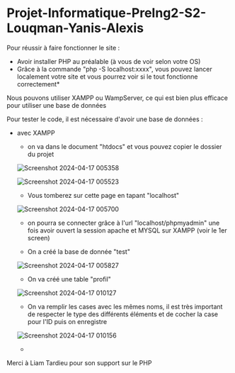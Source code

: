 # Projet-Informatique-PreIng2-S2-Louqman-Yanis-Alexis

Pour réussir à faire fonctionner le site :
- Avoir installer PHP au préalable (à vous de voir selon votre OS)
- Grâce à la commande "php -S localhost:xxxx", vous pouvez lancer localement votre site et vous pourrez voir si le tout fonctionne correctement*

Nous pouvons utiliser XAMPP ou WampServer, ce qui est bien plus efficace pour utiliser une base de données

Pour tester le code, il est nécessaire d'avoir une base de données :

- avec XAMPP
  - on va dans le document "htdocs" et vous pouvez copier le dossier du projet
  
  ![Screenshot 2024-04-17 005358](https://github.com/TheLog7/Projet-Informatique-PreIng2-S2-Louqman-Yanis-Alexis/assets/130991034/fb3fe23c-8683-4ea9-88b3-7a1e72734f03)

  ![Screenshot 2024-04-17 005523](https://github.com/TheLog7/Projet-Informatique-PreIng2-S2-Louqman-Yanis-Alexis/assets/130991034/8a320bb0-3266-498b-ad9d-52b97903b705)
  
  - Vous tomberez sur cette page en tapant "localhost"
  
  ![Screenshot 2024-04-17 005700](https://github.com/TheLog7/Projet-Informatique-PreIng2-S2-Louqman-Yanis-Alexis/assets/130991034/6518d94a-34cb-43ce-a752-4655d47c9b05)
  
  - on pourra se connecter grâce à l'url "localhost/phpmyadmin" une fois avoir ouvert la session apache et MYSQL sur XAMPP (voir le 1er screen)
  
  - On a créé la base de donnée "test"
  
  ![Screenshot 2024-04-17 005827](https://github.com/TheLog7/Projet-Informatique-PreIng2-S2-Louqman-Yanis-Alexis/assets/130991034/4296bf39-bb47-480b-8ef7-a6e6ecc54a7b)

  - On va créé une table "profil"
  
  ![Screenshot 2024-04-17 010127](https://github.com/TheLog7/Projet-Informatique-PreIng2-S2-Louqman-Yanis-Alexis/assets/130991034/68801c93-11f2-4c77-8875-1d9f7a6322fd)

  - On va remplir les cases avec les mêmes noms, il est très important de respecter le type des différents éléments et de cocher la case pour l'ID puis on enregistre
  
  ![Screenshot 2024-04-17 010156](https://github.com/TheLog7/Projet-Informatique-PreIng2-S2-Louqman-Yanis-Alexis/assets/130991034/92ab9b76-94d9-4071-a295-f1bd8d30894a)

  - 

Merci à Liam Tardieu pour son support sur le PHP
